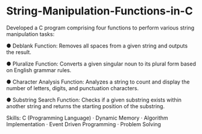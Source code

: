 # String-Manipulation-Functions-in-C
 Developed a C program comprising four functions to perform various string manipulation tasks:

● Deblank Function: Removes all spaces from a given string and outputs the result.

● Pluralize Function: Converts a given singular noun to its plural form based on English grammar rules.

● Character Analysis Function: Analyzes a string to count and display the number of letters, digits, and punctuation characters.

● Substring Search Function: Checks if a given substring exists within another string and returns the starting position of the substring.

Skills: C (Programming Language) · Dynamic Memory · Algorithm Implementation · Event Driven Programming · Problem Solving
